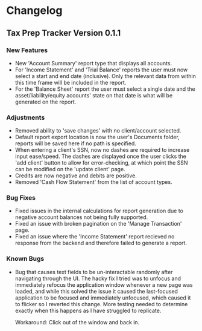 # Changelog

## Tax Prep Tracker Version 0.1.1
### New Features
- New 'Account Summary' report type that displays all accounts.
- For 'Income Statement' and 'Trial Balance' reports the user must
  now select a start and end date (inclusive). Only the relevant data
  from within this time frame will be included in the report.
- For the 'Balance Sheet' report the user must select a single date and
  the asset/liability/equity accounts' state on that date is what will
  be generated on the report.

### Adjustments
- Removed ability to 'save changes' with no client/account selected.
- Default report export location is now the user's Documents folder,
  reports will be saved here if no path is specified.
- When entering a client's SSN, now no dashes are required to increase
  input ease/speed. The dashes are displayed once the user clicks the
  'add client' button to allow for error-checking, at which point the SSN
  can be modified on the 'update client' page.
- Credits are now negative and debits are positive.
- Removed 'Cash Flow Statement' from the list of account types.

### Bug Fixes
- Fixed issues in the internal calculations for report generation due to
  negative account balances not being fully supported.
- Fixed an issue with broken pagination on the 'Manage Transaction' page.
- Fixed an issue where the 'Income Statement' report recieved no response
  from the backend and therefore failed to generate a report.

### Known Bugs
- Bug that causes text fields to be un-interactable randomly after navigating
  through the UI. The hacky fix I tried was to unfocus and immediately refocus
  the application window whenever a new page was loaded, and while this solved
  the issue it caused the last-focused application to be focused and immediately
  unfocused, which caused it to flicker so I reverted this change. More testing
  needed to determine exactly when this happens as I have struggled to replicate.
  
  Workaround: Click out of the window and back in.